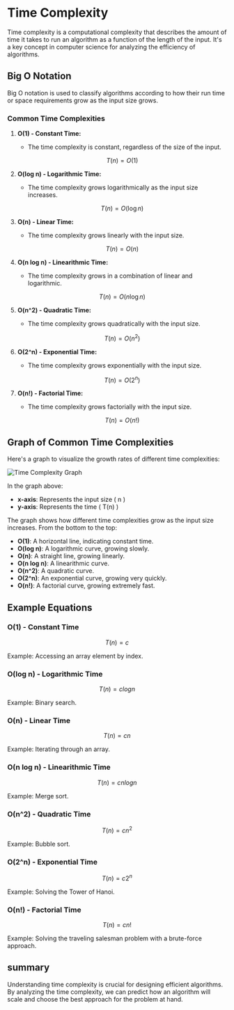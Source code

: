 # Time Complexity

Time complexity is a computational complexity that describes the amount of time it takes to run an algorithm as a function of the length of the input. It's a key concept in computer science for analyzing the efficiency of algorithms.

## Big O Notation

Big O notation is used to classify algorithms according to how their run time or space requirements grow as the input size grows.

### Common Time Complexities

1. **O(1) - Constant Time:**
    - The time complexity is constant, regardless of the size of the input.
    ```math
    T(n) = O(1)
    ```

2. **O(log n) - Logarithmic Time:**
    - The time complexity grows logarithmically as the input size increases.
    ```math
    T(n) = O(\log n)
    ```

3. **O(n) - Linear Time:**
    - The time complexity grows linearly with the input size.
    ```math
    T(n) = O(n)
    ```

4. **O(n log n) - Linearithmic Time:**
    - The time complexity grows in a combination of linear and logarithmic.
    ```math
    T(n) = O(n \log n)
    ```

5. **O(n^2) - Quadratic Time:**
    - The time complexity grows quadratically with the input size.
    ```math
    T(n) = O(n^2)
    ```

6. **O(2^n) - Exponential Time:**
    - The time complexity grows exponentially with the input size.
    ```math
    T(n) = O(2^n)
    ```

7. **O(n!) - Factorial Time:**
    - The time complexity grows factorially with the input size.
    ```math
    T(n) = O(n!)
    ```

## Graph of Common Time Complexities

Here's a graph to visualize the growth rates of different time complexities:

![Time Complexity Graph](https://miro.medium.com/v2/resize:fit:828/format:webp/1*6mpaXFsrRPFXSKXK5Qgm8w.png)

In the graph above:
- **x-axis**: Represents the input size \( n \)
- **y-axis**: Represents the time \( T(n) \)

The graph shows how different time complexities grow as the input size increases. From the bottom to the top:
- **O(1)**: A horizontal line, indicating constant time.
- **O(log n)**: A logarithmic curve, growing slowly.
- **O(n)**: A straight line, growing linearly.
- **O(n log n)**: A linearithmic curve.
- **O(n^2)**: A quadratic curve.
- **O(2^n)**: An exponential curve, growing very quickly.
- **O(n!)**: A factorial curve, growing extremely fast.

## Example Equations

### O(1) - Constant Time
```math
T(n) = c
```
Example: Accessing an array element by index.

### O(log n) - Logarithmic Time
```math
T(n)=clogn
```
Example: Binary search.

### O(n) - Linear Time
```math
T(n)=cn
```
Example: Iterating through an array.

### O(n log n) - Linearithmic Time
```math
T(n)=cnlogn
```
Example: Merge sort.

### O(n^2) - Quadratic Time
```math
T(n)=cn^2
```
Example: Bubble sort.

### O(2^n) - Exponential Time
```math
T(n)=c2^n
```
Example: Solving the Tower of Hanoi.

### O(n!) - Factorial Time
```math
T(n)=cn!
```
Example: Solving the traveling salesman problem with a brute-force approach.


## summary
Understanding time complexity is crucial for designing efficient algorithms. By analyzing the time complexity, we can predict how an algorithm will scale and choose the best approach for the problem at hand.
